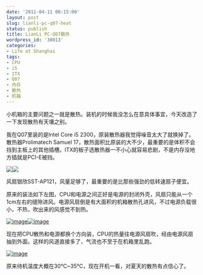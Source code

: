 ```yaml
---
date: '2011-04-11 00:15:00'
layout: post
slug: lianli-pc-q07-heat
status: publish
title: LianLi PC-Q07散热
wordpress_id: '38013'
categories:
- Life at Shanghai
tags:
- CPU
- i5
- ITX
- Q07
- 内存
- 散热
- 机箱
---
```


小机箱的主要问题之一就是散热。装机的时候我没怎么在意具体事宜，今天改造了一下发现散热有天壤之别。

我在Q07里装的是Intel Core i5 2300，原装散热器我觉得噪音太大了就换掉了。散热器Prolimatech Samuel 17，散热面积比原装的大不少，最重要的是体积不会挡到主板上的其他插槽。ITX的板子选散热器一不小心就容易悲剧，不是内存没地方插就是PCI-E被挡。

![](http://img02.taobaocdn.com/bao/uploaded/i2/T1cjXOXeJoXXaL4Kw4_052519.jpg_310x310.jpg)![](http://2f.zol-img.com.cn/product/46_280x210/113/ce5mCaQqHTa.jpg)

风扇银欣SST-AP121，风量足够了，最重要的是比那些强劲的低转速扇子便宜。

原来的装法如下左图，CPU和电源之间正好是电源的封闭外壳，风扇只能从一个1cm左右的缝隙进风。电源风扇倒是有大面积的机箱散热孔进风，不过电源负载很小，不热，吹出来的风感觉不到热。

[![image](http://qingpei.me/wordpress/wp-content/uploads/2011/04/image_thumb.png)](http://qingpei.me/wordpress/wp-content/uploads/2011/04/image.png)[![image](http://qingpei.me/wordpress/wp-content/uploads/2011/04/image_thumb1.png)](http://qingpei.me/wordpress/wp-content/uploads/2011/04/image1.png)

现在把CPU散热和电源都换个方向装，CPU的热量往电源风扇吹，经由电源风扇抽到外面。这样的风道直接多了，气流也不至于在机箱里乱跑。

[![image](http://qingpei.me/wordpress/wp-content/uploads/2011/04/image_thumb2.png)](http://qingpei.me/wordpress/wp-content/uploads/2011/04/image2.png)

原来待机温度大概在30℃~35℃，现在开机一看，对夏天的散热有点信心了。
